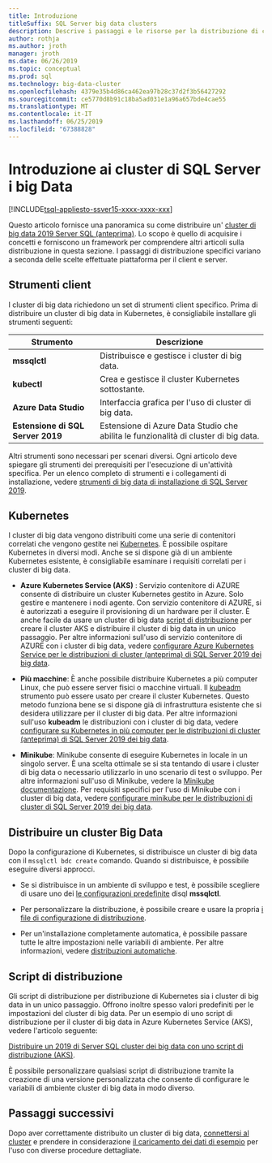 ```yaml
---
title: Introduzione
titleSuffix: SQL Server big data clusters
description: Descrive i passaggi e le risorse per la distribuzione di cluster di big data 2019 Server SQL (anteprima).
author: rothja
ms.author: jroth
manager: jroth
ms.date: 06/26/2019
ms.topic: conceptual
ms.prod: sql
ms.technology: big-data-cluster
ms.openlocfilehash: 4379e35b4d86ca462ea97b28c37d2f3b56427292
ms.sourcegitcommit: ce5770d8b91c18ba5ad031e1a96a657bde4cae55
ms.translationtype: MT
ms.contentlocale: it-IT
ms.lasthandoff: 06/25/2019
ms.locfileid: "67388828"
---
```

# <a name="get-started-with-sql-server-big-data-clusters"></a>Introduzione ai cluster di SQL Server i big Data

[!INCLUDE[tsql-appliesto-ssver15-xxxx-xxxx-xxx](../includes/tsql-appliesto-ssver15-xxxx-xxxx-xxx.md)]

Questo articolo fornisce una panoramica su come distribuire un' [cluster di big data 2019 Server SQL (anteprima)](big-data-cluster-overview.md). Lo scopo è quello di acquisire i concetti e forniscono un framework per comprendere altri articoli sulla distribuzione in questa sezione. I passaggi di distribuzione specifici variano a seconda delle scelte effettuate piattaforma per il client e server.

## <a id="tools"></a> Strumenti client

I cluster di big data richiedono un set di strumenti client specifico. Prima di distribuire un cluster di big data in Kubernetes, è consigliabile installare gli strumenti seguenti:

| Strumento | Descrizione |
|---|---|
| **mssqlctl** | Distribuisce e gestisce i cluster di big data. |
| **kubectl** | Crea e gestisce il cluster Kubernetes sottostante. |
| **Azure Data Studio** | Interfaccia grafica per l'uso di cluster di big data. |
| **Estensione di SQL Server 2019** | Estensione di Azure Data Studio che abilita le funzionalità di cluster di big data. |

Altri strumenti sono necessari per scenari diversi. Ogni articolo deve spiegare gli strumenti dei prerequisiti per l'esecuzione di un'attività specifica. Per un elenco completo di strumenti e i collegamenti di installazione, vedere [strumenti di big data di installazione di SQL Server 2019](deploy-big-data-tools.md).

## <a name="kubernetes"></a>Kubernetes

I cluster di big data vengono distribuiti come una serie di contenitori correlati che vengono gestite nei [Kubernetes](https://kubernetes.io/docs/home). È possibile ospitare Kubernetes in diversi modi. Anche se si dispone già di un ambiente Kubernetes esistente, è consigliabile esaminare i requisiti correlati per i cluster di big data.

- **Azure Kubernetes Service (AKS)** : Servizio contenitore di AZURE consente di distribuire un cluster Kubernetes gestito in Azure. Solo gestire e mantenere i nodi agente. Con servizio contenitore di AZURE, si è autorizzati a eseguire il provisioning di un hardware per il cluster. È anche facile da usare un cluster di big data [script di distribuzione](quickstart-big-data-cluster-deploy.md) per creare il cluster AKS e distribuire il cluster di big data in un unico passaggio. Per altre informazioni sull'uso di servizio contenitore di AZURE con i cluster di big data, vedere [configurare Azure Kubernetes Service per le distribuzioni di cluster (anteprima) di SQL Server 2019 dei big data](deploy-on-aks.md).

- **Più macchine**: È anche possibile distribuire Kubernetes a più computer Linux, che può essere server fisici o macchine virtuali. Il [kubeadm](https://kubernetes.io/docs/setup/independent/create-cluster-kubeadm/) strumento può essere usato per creare il cluster Kubernetes. Questo metodo funziona bene se si dispone già di infrastruttura esistente che si desidera utilizzare per il cluster di big data. Per altre informazioni sull'uso **kubeadm** le distribuzioni con i cluster di big data, vedere [configurare su Kubernetes in più computer per le distribuzioni di cluster (anteprima) di SQL Server 2019 dei big data](deploy-with-kubeadm.md).

- **Minikube**: Minikube consente di eseguire Kubernetes in locale in un singolo server. È una scelta ottimale se si sta tentando di usare i cluster di big data o necessario utilizzarlo in uno scenario di test o sviluppo. Per altre informazioni sull'uso di Minikube, vedere la [Minikube documentazione](https://kubernetes.io/docs/setup/minikube/). Per requisiti specifici per l'uso di Minikube con i cluster di big data, vedere [configurare minikube per le distribuzioni di cluster di SQL Server 2019 dei big data](deploy-on-minikube.md).

## <a name="deploy-a-big-data-cluster"></a>Distribuire un cluster Big Data

Dopo la configurazione di Kubernetes, si distribuisce un cluster di big data con il `mssqlctl bdc create` comando. Quando si distribuisce, è possibile eseguire diversi approcci.

- Se si distribuisce in un ambiente di sviluppo e test, è possibile scegliere di usare uno dei [le configurazioni predefinite](deployment-guidance.md#deploy) disql **mssqlctl**.

- Per personalizzare la distribuzione, è possibile creare e usare la propria [i file di configurazione di distribuzione](deployment-guidance.md#configfile).

- Per un'installazione completamente automatica, è possibile passare tutte le altre impostazioni nelle variabili di ambiente. Per altre informazioni, vedere [distribuzioni automatiche](deployment-guidance.md#unattended).

## <a name="deployment-scripts"></a>Script di distribuzione

Gli script di distribuzione per distribuzione di Kubernetes sia i cluster di big data in un unico passaggio. Offrono inoltre spesso valori predefiniti per le impostazioni del cluster di big data. Per un esempio di uno script di distribuzione per il cluster di big data in Azure Kubernetes Service (AKS), vedere l'articolo seguente:

[Distribuire un 2019 di Server SQL cluster dei big data con uno script di distribuzione (AKS)](quickstart-big-data-cluster-deploy.md).

È possibile personalizzare qualsiasi script di distribuzione tramite la creazione di una versione personalizzata che consente di configurare le variabili di ambiente cluster di big data in modo diverso.

## <a name="next-steps"></a>Passaggi successivi

Dopo aver correttamente distribuito un cluster di big data, [connettersi al cluster](connect-to-big-data-cluster.md) e prendere in considerazione [il caricamento dei dati di esempio](tutorial-load-sample-data.md) per l'uso con diverse procedure dettagliate.